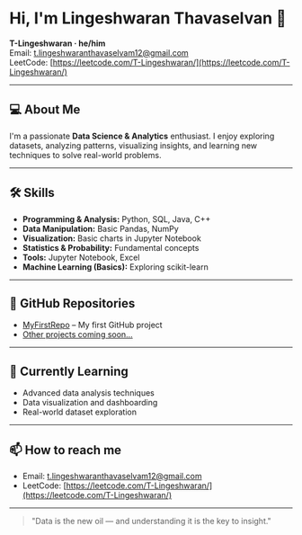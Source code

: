 # Hi, I'm Lingeshwaran Thavaselvan 👋
**T-Lingeshwaran · he/him**  
Email: t.lingeshwaranthavaselvam12@gmail.com  
LeetCode: [https://leetcode.com/T-Lingeshwaran/](https://leetcode.com/T-Lingeshwaran/)

---

## 💻 About Me
I'm a passionate **Data Science & Analytics** enthusiast. I enjoy exploring datasets, analyzing patterns, visualizing insights, and learning new techniques to solve real-world problems.

---

## 🛠 Skills
- **Programming & Analysis:** Python, SQL, Java, C++
- **Data Manipulation:** Basic Pandas, NumPy  
- **Visualization:** Basic charts in Jupyter Notebook  
- **Statistics & Probability:** Fundamental concepts  
- **Tools:** Jupyter Notebook, Excel  
- **Machine Learning (Basics):** Exploring scikit-learn

---

## 📂 GitHub Repositories
- [MyFirstRepo](https://github.com/T-Lingeshwaran/MyFirstRepo) – My first GitHub project  
- [Other projects coming soon…](#)

---

## 🌱 Currently Learning
- Advanced data analysis techniques  
- Data visualization and dashboarding  
- Real-world dataset exploration

---

## 📫 How to reach me
- Email: t.lingeshwaranthavaselvam12@gmail.com  
- LeetCode: [https://leetcode.com/T-Lingeshwaran/](https://leetcode.com/T-Lingeshwaran/)

---

> "Data is the new oil — and understanding it is the key to insight."
